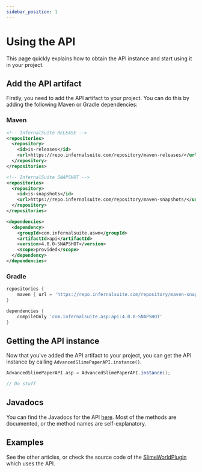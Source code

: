 ```yaml
---
sidebar_position: 1
---
```


# Using the API
This page quickly explains how to obtain the API instance and start using it in your project.

## Add the API artifact

Firstly, you need to add the API artifact to your project. You can do this by adding the following Maven or Gradle dependencies:

### Maven
```xml
<!-- InfernalSuite RELEASE -->
<repositories>
  <repository>
    <id>is-releases</id>
    <url>https://repo.infernalsuite.com/repository/maven-releases/</url>
  </repository>
</repositories>

<!-- InfernalSuite SNAPSHOT -->
<repositories>
  <repository>
    <id>is-snapshots</id>
    <url>https://repo.infernalsuite.com/repository/maven-snapshots/</url>
  </repository>
</repositories>
```

```xml
<dependencies>
  <dependency>
    <groupId>com.infernalsuite.aswm</groupId>
    <artifactId>api</artifactId>
    <version>4.0.0-SNAPSHOT</version>
    <scope>provided</scope>
  </dependency>
</dependencies>
```

### Gradle
```groovy
repositories {
    maven { url = 'https://repo.infernalsuite.com/repository/maven-snapshots/' }
}

dependencies {
    compileOnly 'com.infernalsuite.asp:api:4.0.0-SNAPSHOT'
}
```

## Getting the API instance
Now that you've added the API artifact to your project, you can get the API instance by calling `AdvancedSlimePaperAPI.instance()`.

```java
AdvancedSlimePaperAPI asp = AdvancedSlimePaperAPI.instance();

// Do stuff
```

## Javadocs
You can find the Javadocs for the API [here](https://docs.infernalsuite.com/).
Most of the methods are documented, or the method names are self-explanatory.

## Examples
See the other articles, or check the source code of the [SlimeWorldPlugin](https://github.com/InfernalSuite/AdvancedSlimePaper/tree/main/plugin) which uses the API.
